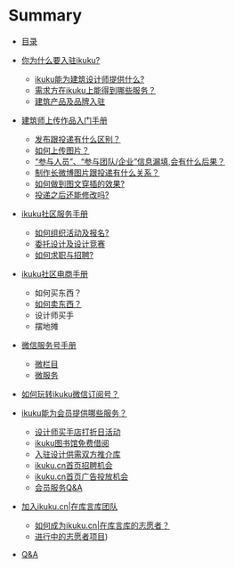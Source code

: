 # Summary

* [目录](README.md)  
* [你为什么要入驻ikuku?](signup.md)  
  * [ikuku能为建筑设计师提供什么?](signup-1.md)
  * [需求方在ikuku上能得到哪些服务？](o2o.md) 
  * [建筑产品及品牌入驻](signup-3.md)  
* [建筑师上传作品入门手册](101.md)
  * [发布跟投递有什么区别？](101-1.md)
  * [如何上传图片？](101-2.md)
  * [“参与人员”、“参与团队/企业”信息漏填,会有什么后果？](101-3.md)
  * [制作长微博图片跟投递有什么关系？](101-4.md) 
  * [如何做到图文穿插的效果?](101-5.md)
  * [投递之后还能修改吗?](101-6.md)
 
* [ikuku社区服务手册](ucenter.md)   
  * [如何组织活动及报名?](ucenter-1.md)  
  * [委托设计及设计竞赛](ucenter-3.md)
  * [如何求职与招聘?](ucenter-2.md)
  
* [ikuku社区电商手册](shop.md)  
  * 如何买东西？
  * [如何卖东西？](shop-2.md)  
  * 设计师买手 
  * 摆地摊  
   
   
* [微信服务号手册](weixin.md)
  * [微栏目](weixin-2.md)
  * [微服务](weixin-3.md)
  
  
* [如何玩转ikuku微信订阅号？](weixinsubscribe.md)  


* [ikuku能为会员提供哪些服务？](member.md)  
  * [设计师买手店打折日活动](member-3.md)
  * [ikuku图书馆免费借阅](library.md)  
  * [入驻设计供需双方推介库](member-4.md)  
  * [ikuku.cn首页招聘机会](member-5.md)  
  * [ikuku.cn首页广告投放机会](member-6.md)
  * [会员服务Q&A](member-2.md)  

* [加入ikuku.cn|在库言库团队](volunteer.md)    
  * [如何成为ikuku.cn|在库言库的志愿者？](volunteer-1.md)  
  * [进行中的志愿者项目](volunteer-2.md))

* [Q&A](qa.md)

